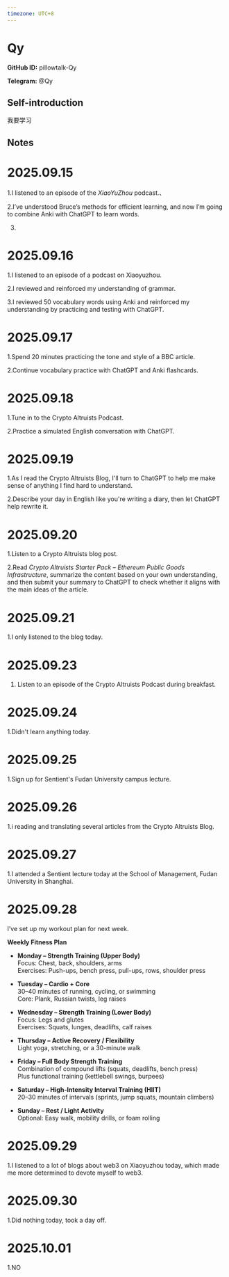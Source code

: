 ```yaml
---
timezone: UTC+8
---
```


# Qy

**GitHub ID:** pillowtalk-Qy

**Telegram:** @Qy

## Self-introduction

我要学习

## Notes
<!-- Content_START -->
# 2025.09.15
<!-- DAILY_CHECKIN_2025-09-15_START -->
1.I listened to an episode of the _XiaoYuZhou_ podcast.、

2.I’ve understood Bruce’s methods for efficient learning, and now I’m going to combine Anki with ChatGPT to learn words.

3.
<!-- DAILY_CHECKIN_2025-09-15_END -->


# 2025.09.16
<!-- DAILY_CHECKIN_2025-09-16_START -->
1.I listened to an episode of a podcast on Xiaoyuzhou.

2.I reviewed and reinforced my understanding of grammar.

3.I reviewed 50 vocabulary words using Anki and reinforced my understanding by practicing and testing with ChatGPT.
<!-- DAILY_CHECKIN_2025-09-16_END -->


# 2025.09.17
<!-- DAILY_CHECKIN_2025-09-17_START -->
1.Spend 20 minutes practicing the tone and style of a BBC article.

2.Continue vocabulary practice with ChatGPT and Anki flashcards.
<!-- DAILY_CHECKIN_2025-09-17_END -->


# 2025.09.18
<!-- DAILY_CHECKIN_2025-09-18_START -->
1.Tune in to the Crypto Altruists Podcast.

2.Practice a simulated English conversation with ChatGPT.
<!-- DAILY_CHECKIN_2025-09-18_END -->


# 2025.09.19
<!-- DAILY_CHECKIN_2025-09-19_START -->
1.As I read the Crypto Altruists Blog, I'll turn to ChatGPT to help me make sense of anything I find hard to understand.

2.Describe your day in English like you're writing a diary, then let ChatGPT help rewrite it.
<!-- DAILY_CHECKIN_2025-09-19_END -->


# 2025.09.20
<!-- DAILY_CHECKIN_2025-09-20_START -->
1.Listen to a Crypto Altruists blog post.

2.Read _Crypto Altruists Starter Pack – Ethereum Public Goods Infrastructure_, summarize the content based on your own understanding, and then submit your summary to ChatGPT to check whether it aligns with the main ideas of the article.
<!-- DAILY_CHECKIN_2025-09-20_END -->


# 2025.09.21
<!-- DAILY_CHECKIN_2025-09-21_START -->
1.I only listened to the blog today.
<!-- DAILY_CHECKIN_2025-09-21_END -->


# 2025.09.23
<!-- DAILY_CHECKIN_2025-09-23_START -->
1.  Listen to an episode of the Crypto Altruists Podcast during breakfast.
<!-- DAILY_CHECKIN_2025-09-23_END -->


# 2025.09.24
<!-- DAILY_CHECKIN_2025-09-24_START -->
1.Didn't learn anything today.
<!-- DAILY_CHECKIN_2025-09-24_END -->


# 2025.09.25
<!-- DAILY_CHECKIN_2025-09-25_START -->
1.Sign up for Sentient's Fudan University campus lecture.
<!-- DAILY_CHECKIN_2025-09-25_END -->


# 2025.09.26
<!-- DAILY_CHECKIN_2025-09-26_START -->
1.i reading and translating several articles from the Crypto Altruists Blog.
<!-- DAILY_CHECKIN_2025-09-26_END -->


# 2025.09.27
<!-- DAILY_CHECKIN_2025-09-27_START -->
1.I attended a Sentient lecture today at the School of Management, Fudan University in Shanghai.
<!-- DAILY_CHECKIN_2025-09-27_END -->


# 2025.09.28
<!-- DAILY_CHECKIN_2025-09-28_START -->
I’ve set up my workout plan for next week.

**Weekly Fitness Plan**

-   **Monday – Strength Training (Upper Body)**  
    Focus: Chest, back, shoulders, arms  
    Exercises: Push-ups, bench press, pull-ups, rows, shoulder press
    
-   **Tuesday – Cardio + Core**  
    30–40 minutes of running, cycling, or swimming  
    Core: Plank, Russian twists, leg raises
    
-   **Wednesday – Strength Training (Lower Body)**  
    Focus: Legs and glutes  
    Exercises: Squats, lunges, deadlifts, calf raises
    
-   **Thursday – Active Recovery / Flexibility**  
    Light yoga, stretching, or a 30-minute walk
    
-   **Friday – Full Body Strength Training**  
    Combination of compound lifts (squats, deadlifts, bench press)  
    Plus functional training (kettlebell swings, burpees)
    
-   **Saturday – High-Intensity Interval Training (HIIT)**  
    20–30 minutes of intervals (sprints, jump squats, mountain climbers)
    
-   **Sunday – Rest / Light Activity**  
    Optional: Easy walk, mobility drills, or foam rolling
<!-- DAILY_CHECKIN_2025-09-28_END -->


# 2025.09.29
<!-- DAILY_CHECKIN_2025-09-29_START -->
1.I listened to a lot of blogs about web3 on Xiaoyuzhou today, which made me more determined to devote myself to web3.
<!-- DAILY_CHECKIN_2025-09-29_END -->


# 2025.09.30
<!-- DAILY_CHECKIN_2025-09-30_START -->
1.Did nothing today, took a day off.
<!-- DAILY_CHECKIN_2025-09-30_END -->


# 2025.10.01
<!-- DAILY_CHECKIN_2025-10-01_START -->
1.NO
<!-- DAILY_CHECKIN_2025-10-01_END -->
<!-- Content_END -->
